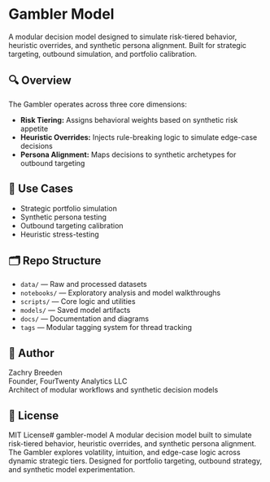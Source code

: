 # Gambler Model

A modular decision model designed to simulate risk-tiered behavior, heuristic overrides, and synthetic persona alignment. Built for strategic targeting, outbound simulation, and portfolio calibration.

## 🔍 Overview

The Gambler operates across three core dimensions:
- **Risk Tiering:** Assigns behavioral weights based on synthetic risk appetite
- **Heuristic Overrides:** Injects rule-breaking logic to simulate edge-case decisions
- **Persona Alignment:** Maps decisions to synthetic archetypes for outbound targeting

## 🧠 Use Cases

- Strategic portfolio simulation
- Synthetic persona testing
- Outbound targeting calibration
- Heuristic stress-testing

## 🗂️ Repo Structure

- `data/` — Raw and processed datasets  
- `notebooks/` — Exploratory analysis and model walkthroughs  
- `scripts/` — Core logic and utilities  
- `models/` — Saved model artifacts  
- `docs/` — Documentation and diagrams  
- `tags` — Modular tagging system for thread tracking

## 🧬 Author

Zachry Breeden  
Founder, FourTwenty Analytics LLC  
Architect of modular workflows and synthetic decision models

## 📄 License

MIT License# gambler-model
A modular decision model built to simulate risk-tiered behavior, heuristic overrides, and synthetic persona alignment. The Gambler explores volatility, intuition, and edge-case logic across dynamic strategic tiers. Designed for portfolio targeting, outbound strategy, and synthetic model experimentation.
